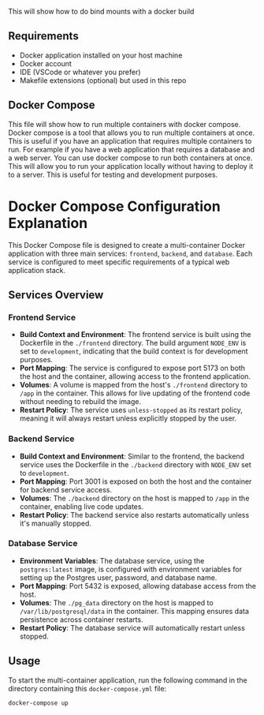 This will show how to do bind mounts with a docker build

## Requirements
- Docker application installed on your host machine
- Docker account
- IDE (VSCode or whatever you prefer)
- Makefile extensions (optional) but used in this repo

## Docker Compose
This file will show how to run multiple containers with docker compose. Docker compose is a tool that allows you to run multiple containers at once. This is useful if you have an application that requires multiple containers to run. For example if you have a web application that requires a database and a web server. You can use docker compose to run both containers at once. This will allow you to run your application locally without having to deploy it to a server. This is useful for testing and development purposes.

# Docker Compose Configuration Explanation

This Docker Compose file is designed to create a multi-container Docker application with three main services: `frontend`, `backend`, and `database`. Each service is configured to meet specific requirements of a typical web application stack.

## Services Overview

### Frontend Service
- **Build Context and Environment**: The frontend service is built using the Dockerfile in the `./frontend` directory. The build argument `NODE_ENV` is set to `development`, indicating that the build context is for development purposes.
- **Port Mapping**: The service is configured to expose port 5173 on both the host and the container, allowing access to the frontend application.
- **Volumes**: A volume is mapped from the host's `./frontend` directory to `/app` in the container. This allows for live updating of the frontend code without needing to rebuild the image.
- **Restart Policy**: The service uses `unless-stopped` as its restart policy, meaning it will always restart unless explicitly stopped by the user.

### Backend Service
- **Build Context and Environment**: Similar to the frontend, the backend service uses the Dockerfile in the `./backend` directory with `NODE_ENV` set to `development`.
- **Port Mapping**: Port 3001 is exposed on both the host and the container for backend service access.
- **Volumes**: The `./backend` directory on the host is mapped to `/app` in the container, enabling live code updates.
- **Restart Policy**: The backend service also restarts automatically unless it's manually stopped.

### Database Service
- **Environment Variables**: The database service, using the `postgres:latest` image, is configured with environment variables for setting up the Postgres user, password, and database name.
- **Port Mapping**: Port 5432 is exposed, allowing database access from the host.
- **Volumes**: The `./pg_data` directory on the host is mapped to `/var/lib/postgresql/data` in the container. This mapping ensures data persistence across container restarts.
- **Restart Policy**: The database service will automatically restart unless stopped.

## Usage
To start the multi-container application, run the following command in the directory containing this `docker-compose.yml` file:

```sh
docker-compose up

